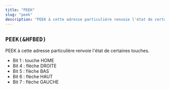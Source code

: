 ```yaml
---
title: "PEEK"
slug: "peek"
description: "PEEK à cette adresse particulière renvoie l'état de certaines touches."
---
```


## `PEEK(&HFBED)`

PEEK à cette adresse particulière renvoie l'état de certaines touches.

- Bit 1 : touche HOME
- Bit 4 : flèche DROITE
- Bit 5 : flèche BAS
- Bit 6 : flèche HAUT
- Bit 7 : flèche GAUCHE